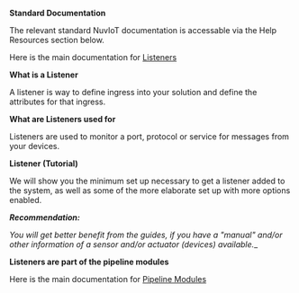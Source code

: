 **Standard Documentation**

The relevant standard NuvIoT documentation is accessable via the Help Resources section below.

Here is the main documentation for <a href="https://support.nuviot.com/help.html#/pipelinemodules/listener" target="_blank">Listeners</a>

**What is a Listener**

A listener is way to define ingress into your solution and define the attributes for that ingress.  

**What are Listeners used for**

Listeners are used to monitor a port, protocol or service for messages from your devices.  

**Listener (Tutorial)**

We will show you the minimum set up necessary to get a listener added to the system, as well as some of the more elaborate set up with more options enabled.

**_Recommendation:_**

_You will get better benefit from the guides, if you have a "manual" and/or other information of a sensor and/or actuator (devices) available.__



**Listeners are part of the pipeline modules**  

Here is the main documentation for <a href="https://support.nuviot.com/help.html#/pipelinemodules/index" target="_blank">Pipeline Modules</a>  

